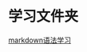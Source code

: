# 学习文件夹

[markdown语法学习][markdownurl]



[markdownurl]:https://github.com/a124779683/blog/blob/master/study/markdown%20practice.md ("markdown语法学习")

